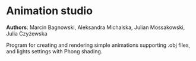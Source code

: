# Animation studio

**Authors**: Marcin Bagnowski, Aleksandra Michalska, Julian Mossakowski, Julia Czyżewska

Program for creating and rendering simple animations supporting .obj files, and lights settings with Phong shading.
